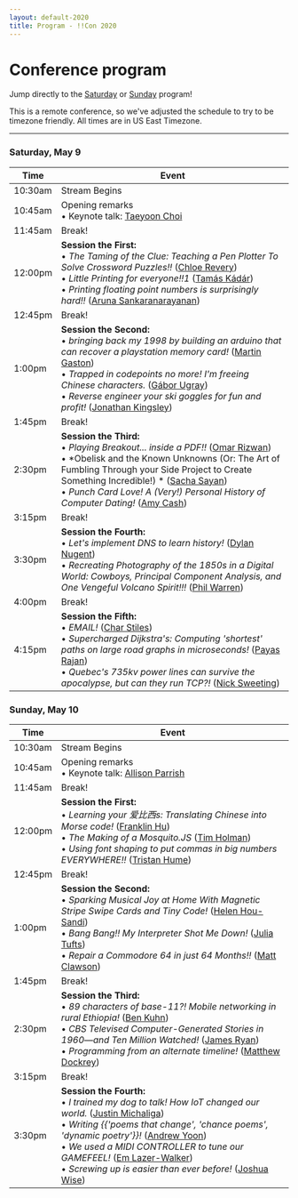 ```yaml
---
layout: default-2020
title: Program - !!Con 2020
---
```


# Conference program

Jump directly to the [Saturday](#saturday) or [Sunday](#sunday) program!

This is a remote conference, so we've adjusted the schedule to try to be timezone friendly. All times are in US East Timezone.

---

<a name="saturday"></a>

### Saturday, May 9

<div class="scheduletable">

| Time            | Event
|-----------------|-------------------------------------------------------------------------
| 10:30am         | Stream Begins
| 10:45am         | Opening remarks <br /> &bull; Keynote talk: [Taeyoon Choi](speakers.html#taeyoon-choi)
| 11:45am         | Break!
| 12:00pm         | **Session the First:** <br /> &bull; *The Taming of the Clue: Teaching a Pen Plotter To Solve Crossword Puzzles!!* ([Chloe Revery](speakers.html#chloe-revery))<br /> &bull; *Little Printing for everyone!!1* ([Tamás Kádár](speakers.html#tamás-kádár))<br /> &bull; *Printing floating point numbers is surprisingly hard!!* ([Aruna Sankaranarayanan](speakers.html#aruna-sankaranarayanan))
| 12:45pm         | Break!
| 1:00pm          | **Session the Second:** <br /> &bull; *bringing back my 1998 by building an arduino that can recover a playstation memory card!* ([Martin Gaston](speakers.html#martin-gaston))<br /> &bull; *Trapped in codepoints no more! I'm freeing Chinese characters.* ([Gábor Ugray](speakers.html#gábor-ugray))<br /> &bull; *Reverse engineer your ski goggles for fun and profit!* ([Jonathan Kingsley](speakers.html#jonathan-kingsley))
| 1:45pm          | Break!
| 2:30pm          | **Session the Third:** <br /> &bull; *Playing Breakout... inside a PDF!!* ([Omar Rizwan](speakers.html#omar-rizwan))<br /> &bull; *Obelisk and the Known Unknowns (Or: The Art of Fumbling Through your Side Project to Create Something Incredible!) * ([Sacha Sayan](speakers.html#sacha-sayan))<br /> &bull; *Punch Card Love! A (Very!) Personal History of Computer Dating!* ([Amy Cash](speakers.html#amy-cash))
| 3:15pm          | Break!
| 3:30pm          | **Session the Fourth:** <br /> &bull; *Let's implement DNS to learn history!* ([Dylan Nugent](speakers.html#dylan-nugent))<br /> &bull; *Recreating Photography of the 1850s in a Digital World:  Cowboys, Principal Component Analysis, and One Vengeful Volcano Spirit!!!* ([Phil Warren](speakers.html#phil-warren))
| 4:00pm          | Break!
| 4:15pm          | **Session the Fifth:** <br /> &bull; *EMAIL!* ([Char Stiles](speakers.html#char-stiles))<br /> &bull; *Supercharged Dijkstra's: Computing 'shortest' paths on large road graphs in microseconds!* ([Payas Rajan](speakers.html#payas-rajan))<br /> &bull; *Quebec's 735kv power lines can survive the apocalypse, but can they run TCP?!* ([Nick Sweeting](speakers.html#nick-sweeting))

</div>

<a name="sunday"></a>

### Sunday, May 10

<div class="scheduletable">

| Time            | Event
|-----------------|-------------------------------------------------------------------------
| 10:30am         | Stream Begins
| 10:45am         | Opening remarks <br /> &bull; Keynote talk: [Allison Parrish](speakers.html#allison-parrish)
| 11:45am         | Break!
| 12:00pm         | **Session the First:** <br /> &bull; *Learning your 爱比西s: Translating Chinese into Morse code!* ([Franklin Hu](speakers.html#franklin-hu))<br /> &bull; *The Making of a Mosquito.JS* ([Tim Holman](speakers.html#tim-holman))<br /> &bull; *Using font shaping to put commas in big numbers EVERYWHERE!!* ([Tristan Hume](speakers.html#tristan-hume))
| 12:45pm         | Break!
| 1:00pm          | **Session the Second:** <br /> &bull; *Sparking Musical Joy at Home With Magnetic Stripe Swipe Cards and Tiny Code!* ([Helen Hou-Sandí](speakers.html#helen-hou-sandí))<br /> &bull; *Bang Bang!! My Interpreter Shot Me Down!* ([Julia Tufts](speakers.html#julia-tufts))<br /> &bull; *Repair a Commodore 64 in just 64 Months!!* ([Matt Clawson](speakers.html#matt-clawson))
| 1:45pm          | Break!
| 2:30pm          | **Session the Third:** <br /> &bull; *89 characters of base-11?! Mobile networking in rural Ethiopia!* ([Ben Kuhn](speakers.html#ben-kuhn))<br /> &bull; *CBS Televised Computer-Generated Stories in 1960—and Ten Million Watched!* ([James Ryan](speakers.html#james-ryan))<br /> &bull; *Programming from an alternate timeline!* ([Matthew Dockrey](speakers.html#matthew-dockrey))
| 3:15pm          | Break!
| 3:30pm          | **Session the Fourth:** <br /> &bull; *I trained my dog to talk! How IoT changed our world.* ([Justin Michaliga](speakers.html#justin-michaliga))<br /> &bull; *Writing \{\{'poems that change', 'chance poems', 'dynamic poetry'\}\}!* ([Andrew Yoon](speakers.html#andrew-yoon)) <br /> &bull; *We used a MIDI CONTROLLER to tune our GAMEFEEL!* ([Em Lazer-Walker](speakers.html#em-lazer-walker)) <br /> &bull; *Screwing up is easier than ever before!* ([Joshua Wise](speakers.html#joshua-wise))

</div>
